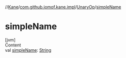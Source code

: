 //[Kane](../../index.md)/[com.github.jomof.kane.impl](../index.md)/[UnaryOp](index.md)/[simpleName](simple-name.md)



# simpleName  
[jvm]  
Content  
val [simpleName](simple-name.md): [String](https://kotlinlang.org/api/latest/jvm/stdlib/kotlin/-string/index.html)  



